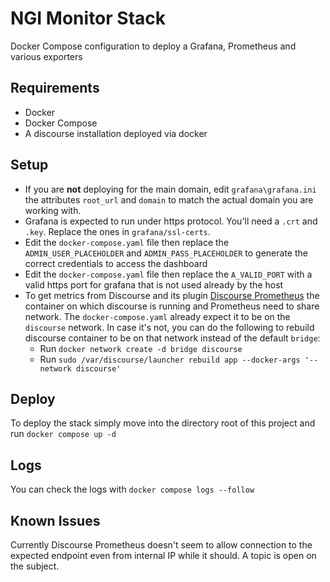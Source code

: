 # NGI Monitor Stack

Docker Compose configuration to deploy a Grafana, Prometheus and various exporters

## Requirements

- Docker
- Docker Compose
- A discourse installation deployed via docker

## Setup

- If you are **not** deploying for the main domain, edit `grafana\grafana.ini` the attributes `root_url` and `domain` to match the actual domain you are working with.
- Grafana is expected to run under https protocol. You'll need a `.crt` and `.key`. Replace the ones in `grafana/ssl-certs`.
- Edit the `docker-compose.yaml` file then replace the `ADMIN_USER_PLACEHOLDER` and `ADMIN_PASS_PLACEHOLDER` to generate the correct credentials to access the dashboard
- Edit the `docker-compose.yaml` file then replace the `A_VALID_PORT` with a valid https port for grafana that is not used already by the host
- To get metrics from Discourse and its plugin [Discourse Prometheus](https://github.com/discourse/discourse-prometheus) the container on which discourse is running and Prometheus need to share network. The `docker-compose.yaml` already expect it to be on the `discourse` network. In case it's not, you can do the following to rebuild discourse container to be on that network instead of the default `bridge`:
  - Run `docker network create -d bridge discourse`
  - Run `sudo /var/discourse/launcher rebuild app --docker-args '--network discourse'`

## Deploy

To deploy the stack simply move into the directory root of this project and run `docker compose up -d`

## Logs

You can check the logs with `docker compose logs --follow`

## Known Issues

Currently Discourse Prometheus doesn't seem to allow connection to the expected endpoint even from internal IP while it should. A topic is open on the subject.